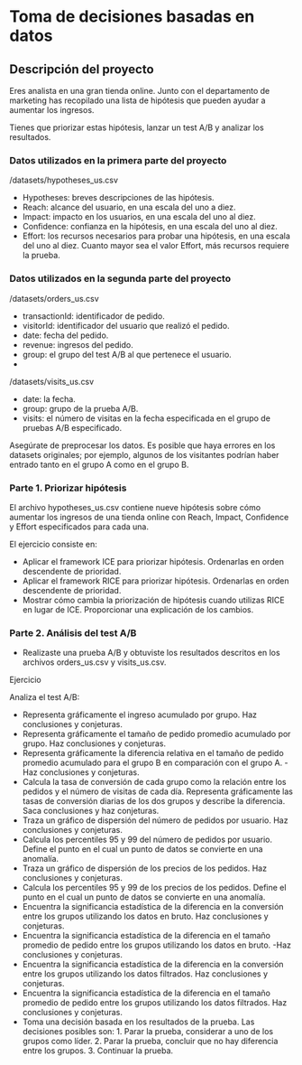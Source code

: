 # Toma de decisiones basadas en datos

## Descripción del proyecto
Eres analista en una gran tienda online. Junto con el departamento de marketing has recopilado una lista de hipótesis que pueden ayudar a aumentar los ingresos.

Tienes que priorizar estas hipótesis, lanzar un test A/B y analizar los resultados.


### Datos utilizados en la primera parte del proyecto

/datasets/hypotheses_us.csv

- Hypotheses: breves descripciones de las hipótesis.
- Reach: alcance del usuario, en una escala del uno a diez.
- Impact: impacto en los usuarios, en una escala del uno al diez.
- Confidence: confianza en la hipótesis, en una escala del uno al diez.
- Effort: los recursos necesarios para probar una hipótesis, en una escala del uno al diez. Cuanto mayor sea el valor Effort, más recursos requiere la prueba.

### Datos utilizados en la segunda parte del proyecto

/datasets/orders_us.csv

- transactionId: identificador de pedido.
- visitorId: identificador del usuario que realizó el pedido.
- date: fecha del pedido.
- revenue: ingresos del pedido.
- group: el grupo del test A/B al que pertenece el usuario.
- 
/datasets/visits_us.csv

- date: la fecha.
- group: grupo de la prueba A/B.
- visits: el número de visitas en la fecha especificada en el grupo de pruebas A/B especificado.

Asegúrate de preprocesar los datos. Es posible que haya errores en los datasets originales; por ejemplo, algunos de los visitantes podrían haber entrado tanto en el grupo A como en el grupo B.

### Parte 1. Priorizar hipótesis
El archivo hypotheses_us.csv contiene nueve hipótesis sobre cómo aumentar los ingresos de una tienda online con Reach, Impact, Confidence y Effort especificados para cada una.

El ejercicio consiste en:

- Aplicar el framework ICE para priorizar hipótesis. Ordenarlas en orden descendente de prioridad.
- Aplicar el framework RICE para priorizar hipótesis. Ordenarlas en orden descendente de prioridad.
- Mostrar cómo cambia la priorización de hipótesis cuando utilizas RICE en lugar de ICE. Proporcionar una explicación de los cambios.

### Parte 2. Análisis del test A/B
- Realizaste una prueba A/B y obtuviste los resultados descritos en los archivos orders_us.csv y visits_us.csv.

Ejercicio

Analiza el test A/B:

- Representa gráficamente el ingreso acumulado por grupo. Haz conclusiones y conjeturas.
- Representa gráficamente el tamaño de pedido promedio acumulado por grupo. Haz conclusiones y conjeturas.
- Representa gráficamente la diferencia relativa en el tamaño de pedido promedio acumulado para el grupo B en comparación con el grupo A. -Haz conclusiones y conjeturas.
- Calcula la tasa de conversión de cada grupo como la relación entre los pedidos y el número de visitas de cada día. Representa gráficamente las tasas de conversión diarias de los dos grupos y describe la diferencia. Saca conclusiones y haz conjeturas.
- Traza un gráfico de dispersión del número de pedidos por usuario. Haz conclusiones y conjeturas.
- Calcula los percentiles 95 y 99 del número de pedidos por usuario. Define el punto en el cual un punto de datos se convierte en una anomalía.
- Traza un gráfico de dispersión de los precios de los pedidos. Haz conclusiones y conjeturas.
- Calcula los percentiles 95 y 99 de los precios de los pedidos. Define el punto en el cual un punto de datos se convierte en una anomalía.
- Encuentra la significancia estadística de la diferencia en la conversión entre los grupos utilizando los datos en bruto. Haz conclusiones y conjeturas.
- Encuentra la significancia estadística de la diferencia en el tamaño promedio de pedido entre los grupos utilizando los datos en bruto. -Haz conclusiones y conjeturas.
- Encuentra la significancia estadística de la diferencia en la conversión entre los grupos utilizando los datos filtrados. Haz conclusiones y conjeturas.
- Encuentra la significancia estadística de la diferencia en el tamaño promedio de pedido entre los grupos utilizando los datos filtrados. Haz conclusiones y conjeturas.
- Toma una decisión basada en los resultados de la prueba. Las decisiones posibles son: 1. Parar la prueba, considerar a uno de los grupos como líder. 2. Parar la prueba, concluir que no hay diferencia entre los grupos. 3. Continuar la prueba.
